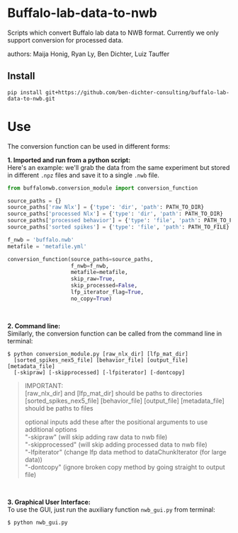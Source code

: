 # Buffalo-lab-data-to-nwb
Scripts which convert Buffalo lab data to NWB format. Currently we only support conversion for processed data.

authors: Maija Honig, Ryan Ly, Ben Dichter, Luiz Tauffer

## Install

```
pip install git+https://github.com/ben-dichter-consulting/buffalo-lab-data-to-nwb.git
```

# Use
The conversion function can be used in different forms:

**1. Imported and run from a python script:** <br/>
Here's an example: we'll grab the data from the same experiment but stored in different `.npz` files and save it to a single `.nwb` file.
```python
from buffalonwb.conversion_module import conversion_function

source_paths = {}
source_paths['raw Nlx'] = {'type': 'dir', 'path': PATH_TO_DIR}
source_paths['processed Nlx'] = {'type': 'dir', 'path': PATH_TO_DIR}
source_paths['processed behavior'] = {'type': 'file', 'path': PATH_TO_FILE}
source_paths['sorted spikes'] = {'type': 'file', 'path': PATH_TO_FILE}

f_nwb = 'buffalo.nwb'
metafile = 'metafile.yml'

conversion_function(source_paths=source_paths,
                    f_nwb=f_nwb,
                    metafile=metafile,
                    skip_raw=True,
                    skip_processed=False,
                    lfp_iterator_flag=True,
                    no_copy=True)
```
<br/>

**2. Command line:** <br/>
Similarly, the conversion function can be called from the command line in terminal:
```
$ python conversion_module.py [raw_nlx_dir] [lfp_mat_dir]
  [sorted_spikes_nex5_file] [behavior_file] [output_file] [metadata_file]
  [-skipraw] [-skipprocessed] [-lfpiterator] [-dontcopy]
```

> IMPORTANT:  <br/>
> [raw_nlx_dir] and [lfp_mat_dir] should be paths to directories  <br/>
> [sorted_spikes_nex5_file] [behavior_file] [output_file] [metadata_file] should be paths to files  <br/>
>
> optional inputs
> add these after the positional arguments to use additional options <br/>
> "-skipraw" (will skip adding raw data to nwb file) <br/>
> "-skipprocessed" (will skip adding processed data to nwb file) <br/>
> "-lfpiterator" (change lfp data method to dataChunkIterator (for large data)) <br/>
> "-dontcopy" (ignore broken copy method by going straight to output file) <br/>

<br/>

**3. Graphical User Interface:** <br/>
To use the GUI, just run the auxiliary function `nwb_gui.py` from terminal:
```
$ python nwb_gui.py
```

